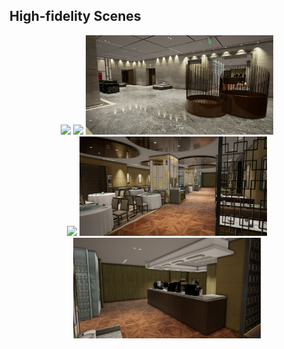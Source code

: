 ## High-fidelity Scenes
<div align=center>
<img src="assets/HighresScreenshot00007.png" width="300"> <img src="assets/HighresScreenshot00008.png" width="300"> <img src="assets/3.jpg" width="300">
</div>

<div align=center>
<img src="assets/HighresScreenshot00009.png" width="300"> <img src="assets/2.jpg" width="300"> <img src="assets/4.jpg" width="300">
</div>

